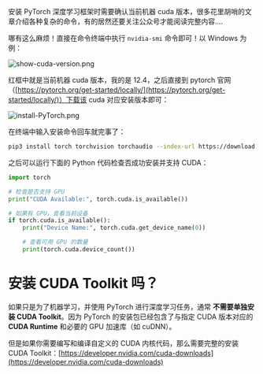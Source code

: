 
安装 PyTorch 深度学习框架时需要确认当前机器 cuda 版本，很多花里胡哨的文章介绍各种复杂的命令，有的居然还要关注公众号才能阅读完整内容....

哪有这么麻烦！直接在命令终端中执行 `nvidia-smi` 命令即可！以 Windows 为例：

![show-cuda-version.png](https://ituknown.cn/python-media/cuda-version/show-cuda-version.png)

红框中就是当前机器 cuda 版本，我的是 12.4，之后直接到 pytorch 官网（[https://pytorch.org/get-started/locally/](https://pytorch.org/get-started/locally/)）下载该 cuda 对应安装版本即可：

![install-PyTorch.png](https://ituknown.cn/python-media/cuda-version/install-PyTorch.png)

在终端中输入安装命令回车就完事了：

```bash
pip3 install torch torchvision torchaudio --index-url https://download.pytorch.org/whl/cu124
```

之后可以运行下面的 Python 代码检查否成功安装并支持 CUDA：

```python
import torch

# 检查是否支持 GPU
print("CUDA Available:", torch.cuda.is_available())

# 如果有 GPU，查看当前设备
if torch.cuda.is_available():
    print("Device Name:", torch.cuda.get_device_name(0))

    # 查看可用 GPU 的数量
    print(torch.cuda.device_count())

```

# 安装 CUDA Toolkit 吗？

如果只是为了机器学习，并使用 PyTorch 进行深度学习任务，通常 **不需要单独安装 CUDA Toolkit**。因为 PyTorch 的安装包已经包含了与指定 CUDA 版本对应的 **CUDA Runtime** 和必要的 GPU 加速库（如 cuDNN）。

但是如果你需要编写和编译自定义的 CUDA 内核代码，那么需要完整的安装 CUDA Toolkit：[https://developer.nvidia.com/cuda-downloads](https://developer.nvidia.com/cuda-downloads)